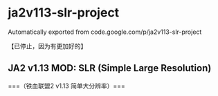 # ja2v113-slr-project
Automatically exported from code.google.com/p/ja2v113-slr-project

【已停止，因为有更加好的】

## JA2 v1.13 MOD: SLR (Simple Large Resolution)
===（铁血联盟2 v1.13 简单大分辨率）===




